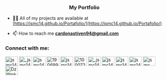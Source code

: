 
<h3 align="center">My Portfolio</h3>

- 👨‍💻 All of my projects are available at [https://jsmc14.github.io/Portafolio/](https://jsmc14.github.io/Portafolio/)

- 📫 How to reach me **cardonastiven94@gmail.com**

<h3 align="left">Connect with me:</h3>
<p align="left">
<a href="https://dev.to/jsmc14" target="blank"><img align="center" src="https://raw.githubusercontent.com/rahuldkjain/github-profile-readme-generator/master/src/images/icons/Social/devto.svg" alt="jsmc14" height="30" width="40" /></a>
<a href="https://twitter.com/_jsmc14" target="blank"><img align="center" src="https://raw.githubusercontent.com/rahuldkjain/github-profile-readme-generator/master/src/images/icons/Social/twitter.svg" alt="_jsmc14" height="30" width="40" /></a>
<a href="https://linkedin.com/in/jsmc14" target="blank"><img align="center" src="https://raw.githubusercontent.com/rahuldkjain/github-profile-readme-generator/master/src/images/icons/Social/linked-in-alt.svg" alt="jsmc14" height="30" width="40" /></a>
<a href="https://stackoverflow.com/users/19069927" target="blank"><img align="center" src="https://raw.githubusercontent.com/rahuldkjain/github-profile-readme-generator/master/src/images/icons/Social/stack-overflow.svg" alt="19069927" height="30" width="40" /></a>
<a href="https://codesandbox.com/jsmc14" target="blank"><img align="center" src="https://raw.githubusercontent.com/rahuldkjain/github-profile-readme-generator/master/src/images/icons/Social/codesandbox.svg" alt="jsmc14" height="30" width="40" /></a>
<a href="https://fb.com/100072123169018" target="blank"><img align="center" src="https://raw.githubusercontent.com/rahuldkjain/github-profile-readme-generator/master/src/images/icons/Social/facebook.svg" alt="100072123169018" height="30" width="40" /></a>
<a href="https://instagram.com/_jsmc14" target="blank"><img align="center" src="https://raw.githubusercontent.com/rahuldkjain/github-profile-readme-generator/master/src/images/icons/Social/instagram.svg" alt="_jsmc14" height="30" width="40" /></a>
<a href="https://dribbble.com/jsmc14" target="blank"><img align="center" src="https://raw.githubusercontent.com/rahuldkjain/github-profile-readme-generator/master/src/images/icons/Social/dribbble.svg" alt="jsmc14" height="30" width="40" /></a>
<a href="https://hashnode.com/jsmc14" target="blank"><img align="center" src="https://raw.githubusercontent.com/rahuldkjain/github-profile-readme-generator/master/src/images/icons/Social/hashnode.svg" alt="jsmc14" height="30" width="40" /></a>
<a href="https://www.hackerrank.com/jsmc14" target="blank"><img align="center" src="https://raw.githubusercontent.com/rahuldkjain/github-profile-readme-generator/master/src/images/icons/Social/hackerrank.svg" alt="jsmc14" height="30" width="40" /></a>
<a href="https://www.topcoder.com/members/jsmc_" target="blank"><img align="center" src="https://raw.githubusercontent.com/rahuldkjain/github-profile-readme-generator/master/src/images/icons/Social/topcoder.svg" alt="jsmc_" height="30" width="40" /></a>
<a href="https://discord.gg/DzWmkgxs" target="blank"><img align="center" src="https://raw.githubusercontent.com/rahuldkjain/github-profile-readme-generator/master/src/images/icons/Social/discord.svg" alt="DzWmkgxs" height="30" width="40" /></a>
</p>

